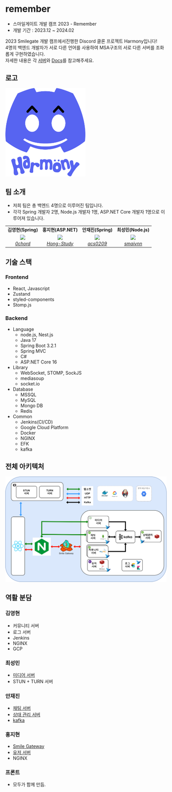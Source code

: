 # remember

- 스마일게이트 개발 캠프 2023 - Remember
- 개발 기간 : 2023.12 ~ 2024.02

2023 Smilegate 개발 캠프에서진행한 Discord 클론 프로젝트 Harmony입니다!  
4명의 백엔드 개발자가 서로 다른 언어를 사용하여 MSA구조의 서로 다른 서버를 조화롭게 구현하였습니다.  
자세한 내용은 각 [서버](#역활-분담)와 [Docs](./docs/)를 참고해주세요.

## 로고

<img src="./resources/harmony.png" width="250px">

## 팀 소개

- 저희 팀은 총 백엔드 4명으로 이루어진 팀입니다.
- 각각 Spring 개발자 2명, Node.js 개발자 1명, ASP.NET Core 개발자 1명으로 이루어져 있습니다.

<table align="center">
    <tr align="center">
        <td><B>김영현(Spring)<B></td>
        <td><B>홍지현(ASP.NET)<B></td>
        <td><B>안재진(Spring)<B></td>
        <td><B>최성민(Node.js)<B></td>
    </tr>
    <tr align="center">
        <td>
            <img src="https://github.com/0chord.png" style="max-width: 100px">
            <br>
            <a href="https://github.com/0chord"><I>0chord</I></a>
        </td>
        <td>
          <img src="https://github.com/Hong-Study.png" style="max-width: 100px">
            <br>
            <a href="https://github.com/Hong-Study"><I>Hong-Study</I></a>
        </td>
        <td>
            <img src="https://github.com/acs0209.png" style="max-width: 100px">
            <br>
            <a href="https://github.com/acs0209"><I>acs0209</I></a>
        </td>
        <td>
            <img src="https://github.com/smaivnn.png" style="max-width: 100px">
            <br>
            <a href="https://github.com/smaivnn"><I>smaivnn</I></a>
        </td>
        </td>
    </tr>
</table>

## 기술 스택

### Frontend

- React, Javascript
- Zustand
- styled-components
- Stomp.js

### Backend

- Language
  - node.js, Nest.js
  - Java 17
  - Spring Boot 3.2.1
  - Spring MVC
  - C#
  - ASP.NET Core 16
- Library
  - WebSocket, STOMP, SockJS
  - mediasoup
  - socket.io
- Database
  - MSSQL
  - MySQL
  - Mongo DB
  - Redis
- Common
  - Jenkins(CI/CD)
  - Google Cloud Platform
  - Docker
  - NGINX
  - EFK
  - kafka

## 전체 아키텍처

![image](./resources/전체%20아키텍처.png)

## 역활 분담

### 김영현

- 커뮤니티 서버
- 로그 서버
- Jenkins
- NGINX
- GCP

### 최성민

- [미디어 서버](./src/backend/media-service/server)
- STUN + TURN 서버

### 안재진

- [채팅 서버](./src/backend/chat-service)
- [상태 관리 서버](./src/backend/state-service)
- [kafka](./docs/서버-소개/카프카)

### 홍지현

- [Smile Gateway](./src/backend/api-gateway/)
- [유저 서버](./src/backend/user-service/)
- NGINX

### 프론트

- 모두가 함께 만듬.
